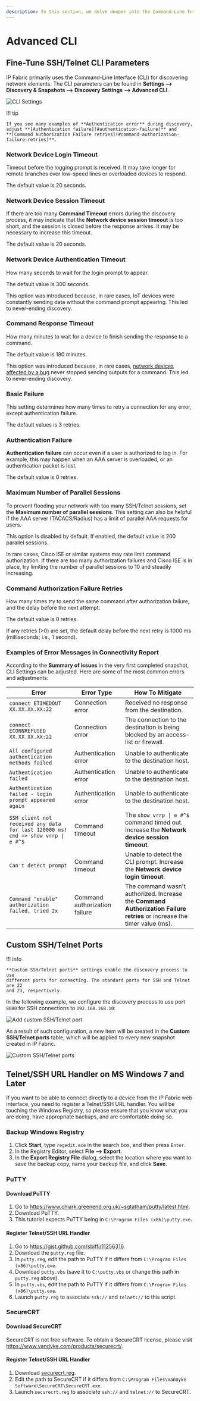 ```yaml
---
description: In this section, we delve deeper into the Command-Line Interface (CLI) that IP Fabric primarily uses for discovering network elements.
---
```


# Advanced CLI

## Fine-Tune SSH/Telnet CLI Parameters

IP Fabric primarily uses the Command-Line Interface (CLI) for discovering
network elements. The CLI parameters can be found in **Settings --> Discovery &
Snapshots --> Discovery Settings --> Advanced CLI**.

![CLI Settings](advanced_cli/cli_settings.png)

!!! tip

    If you see many examples of **Authentication error** during discovery,
    adjust **[Authentication failure](#authentication-failure)** and
    **[Command Authorization Failure retries](#command-authorization-failure-retries)**.

### Network Device Login Timeout

Timeout before the logging prompt is received. It may take longer for remote
branches over low-speed lines or overloaded devices to respond.

The default value is 20 seconds.

### Network Device Session Timeout

If there are too many **Command Timeout** errors during the discovery process,
it may indicate that the **Network device session timeout** is too short, and
the session is closed before the response arrives. It may be necessary to
increase this timeout.

The default value is 20 seconds.

### Network Device Authentication Timeout

How many seconds to wait for the login prompt to appear.

The default value is 300 seconds.

This option was introduced because, in rare cases, IoT devices were constantly
sending data without the command prompt appearing. This led to never-ending
discovery.

### Command Response Timeout

How many minutes to wait for a device to finish sending the response to a
command.

The default value is 180 minutes.

This option was introduced because, in rare cases,
[network devices affected by a bug](../../../support/known_issues/Vendors/f5.md#long-or-infinite-discovery-due-to-restjavad-frequent-restarts-because-of-insufficient-memory)
never stopped sending outputs for a command. This led to never-ending discovery.

### Basic Failure

This setting determines how many times to retry a connection for any error,
except authentication failure.

The default values is 3 retries.

### Authentication Failure

**Authentication failure** can occur even if a user is authorized to log in. For
example, this may happen when an AAA server is overloaded, or an authentication
packet is lost.

The default value is 0 retries.

### Maximum Number of Parallel Sessions

To prevent flooding your network with too many SSH/Telnet sessions, set the
**Maximum number of parallel sessions**. This setting can also be helpful if the
AAA server (TACACS/Radius) has a limit of parallel AAA requests for users.

This option is disabled by default. If enabled, the default value is 200
parallel sessions.

In rare cases, Cisco ISE or similar systems may rate limit command
authorization. If there are too many authorization failures and Cisco ISE is in
place, try limiting the number of parallel sessions to 10 and steadily
increasing.

### Command Authorization Failure Retries

How many times try to send the same command after authorization failure, and the
delay before the next attempt.

The default value is 0 retries.

If any retries (>0) are set, the default delay before the next retry is 1000 ms
(milliseconds; i.e., 1 second).

### Examples of Error Messages in Connectivity Report

According to the **Summary of issues** in the very first completed snapshot, CLI
Settings can be adjusted. Here are some of the most common errors and
adjustments:

| Error                                                                              | Error Type                    | How To Mitigate                                                                                                         |
| ---------------------------------------------------------------------------------- | ----------------------------- | ----------------------------------------------------------------------------------------------------------------------- |
| `connect ETIMEDOUT XX.XX.XX.XX:22`                                                 | Connection error              | Received no response from the destination.                                                                              |
| `connect ECONNREFUSED XX.XX.XX.XX:22`                                              | Connection error              | The connection to the destination is being blocked by an access-list or firewall.                                       |
| `All configured authentication methods failed`                                     | Authentication error          | Unable to authenticate to the destination host.                                                                         |
| `Authentication failed`                                                            | Authentication error          | Unable to authenticate to the destination host.                                                                         |
| `Authentication failed - login prompt appeared again`                              | Authentication error          | Unable to authenticate to the destination host.                                                                         |
| `SSH client not received any data for last 120000 ms!` `cmd => show vrrp \| e #^$` | Command timeout               | The `show vrrp \| e #^$` command timed out. Increase the **Network device session timeout**.                            |
| `Can't detect prompt`                                                              | Command timeout               | Unable to detect the CLI prompt. Increase the **Network device login timeout**.                                         |
| `Command "enable" authorization failed, tried 2x`                                  | Command authorization failure | The command wasn't authorized. Increase the **Command Authorization Failure retries** or increase the timer value (ms). |

## Custom SSH/Telnet Ports

!!! info

    **Custom SSH/Telnet ports** settings enable the discovery process to use
    different ports for connecting. The standard ports for SSH and Telnet are 22
    and 23, respectively.

In the following example, we configure the discovery process to use port `8080`
for SSH connections to `192.168.168.10`:

![Add custom SSH/Telnet port](advanced_cli/add_custom_ssh_telnet_port.png)

As a result of such configuration, a new item will be created in the **Custom
SSH/Telnet ports** table, which will be applied to every new snapshot created in
IP Fabric.

![Custom SSH/Telnet ports](advanced_cli/custom_ssh_telnet_ports.png)

## Telnet/SSH URL Handler on MS Windows 7 and Later

If you want to be able to connect directly to a device from the IP Fabric web
interface, you need to register a Telnet/SSH URL handler. You will be touching
the Windows Registry, so please ensure that you know what you are doing, have
appropriate backups, and are comfortable doing so.

### Backup Windows Registry

1. Click **Start**, type `regedit.exe` in the search box, and then press `Enter`.
2. In the Registry Editor, select **File --> Export**.
3. In the **Export Registry File** dialog, select the location where you want to save the backup copy, name your backup file, and click **Save**.

### PuTTY

#### Download PuTTY

1. Go to <https://www.chiark.greenend.org.uk/~sgtatham/putty/latest.html>.
2. Download PuTTY.
3. This tutorial expects PuTTY being in `C:\Program Files (x86)\putty.exe`.

#### Register Telnet/SSH URL Handler

1. Go to <https://gist.github.com/sbiffi/11256316>.
2. Download the `putty.reg` file.
3. In `putty.reg`, edit the path to PuTTY if it differs from `C:\Program Files (x86)\putty.exe`.
4. Download `putty.vbs` (save it to `C:\putty.vbs` or change this path in `putty.reg` above).
5. In `putty.vbs`, edit the path to PuTTY if it differs from `C:\Program Files (x86)\putty.exe`.
6. Launch `putty.reg` to associate `ssh://` and `telnet://` to this script.

### SecureCRT

#### Download SecureCRT

SecureCRT is not free software. To obtain a SecureCRT license, please visit <https://www.vandyke.com/products/securecrt/>.

#### Register Telnet/SSH URL Handler

1. Download [securecrt.reg](advanced_cli/securecrt.reg).
2. Edit the path to SecureCRT if it differs from `C:\Program Files\VanDyke Software\SecureCRT\SecureCRT.exe`.
3. Launch `securecrt.reg` to associate `ssh://` and `telnet://` to SecureCRT.
